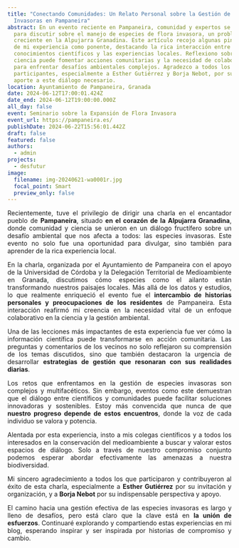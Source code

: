 ```yaml
---
title: "Conectando Comunidades: Un Relato Personal sobre la Gestión de Especies
  Invasoras en Pampaneira"
abstract: En un evento reciente en Pampaneira, comunidad y expertos se reunieron
  para discutir sobre el manejo de especies de flora invasora, un problema
  creciente en la Alpujarra Granadina. Este artículo recojo algunas pinceladas
  de mi experiencia como ponente, destacando la rica interacción entre los
  conocimientos científicos y las experiencias locales. Reflexiono sobre cómo la
  ciencia puede fomentar acciones comunitarias y la necesidad de colaboración
  para enfrentar desafíos ambientales complejos. Agradezco a todos los
  participantes, especialmente a Esther Gutiérrez y Borja Nebot, por su crucial
  aporte a este diálogo necesario.
location: Ayuntamiento de Pampaneira, Granada
date: 2024-06-12T17:00:01.424Z
date_end: 2024-06-12T19:00:00.000Z
all_day: false
event: Seminario sobre la Expansión de Flora Invasora
event_url: https://pampaneira.es/
publishDate: 2024-06-22T15:56:01.442Z
draft: false
featured: false
authors:
  - admin
projects:
  - desfutur
image:
  filename: img-20240621-wa0001r.jpg
  focal_point: Smart
  preview_only: false
---
```

<!--StartFragment-->

<div style="text-align: justify;">

Recientemente, tuve el privilegio de dirigir una charla en el encantador pueblo de **Pampaneira**, situado **en el corazón de la Alpujarra Granadina**, donde comunidad y ciencia se unieron en un diálogo fructífero sobre un desafío ambiental que nos afecta a todos: las especies invasoras. Este evento no solo fue una oportunidad para divulgar, sino también para aprender de la rica experiencia local.

En la charla, organizada por el Ayuntamiento de Pampaneira con el apoyo de la Universidad de Córdoba y la Delegación Territorial de Medioambiente en Granada, discutimos cómo especies como el ailanto están transformando nuestros paisajes locales. Más allá de los datos y estudios, lo que realmente enriqueció el evento fue el **intercambio de historias personales y preocupaciones de los residentes** de Pampaneira. Esta interacción reafirmó mi creencia en la necesidad vital de un enfoque colaborativo en la ciencia y la gestión ambiental.

Una de las lecciones más impactantes de esta experiencia fue ver cómo la información científica puede transformarse en acción comunitaria. Las preguntas y comentarios de los vecinos no solo reflejaron su comprensión de los temas discutidos, sino que también destacaron la urgencia de desarrollar **estrategias de gestión que resonaran con sus realidades diarias**.

Los retos que enfrentamos en la gestión de especies invasoras son complejos y multifacéticos. Sin embargo, eventos como este demuestran que el diálogo entre científicos y comunidades puede facilitar soluciones innovadoras y sostenibles. Estoy más convencida que nunca de que **nuestro progreso depende de estos encuentros**, donde la voz de cada individuo se valora y potencia.

Alentada por esta experiencia, insto a mis colegas científicos y a todos los interesados en la conservación del medioambiente a buscar y valorar estos espacios de diálogo. Solo a través de nuestro compromiso conjunto podemos esperar abordar efectivamente las amenazas a nuestra biodiversidad.

Mi sincero agradecimiento a todos los que participaron y contribuyeron al éxito de esta charla, especialmente a **Esther Gutiérrez** por su invitación y organización, y a **Borja Nebot** por su indispensable perspectiva y apoyo.

El camino hacia una gestión efectiva de las especies invasoras es largo y lleno de desafíos, pero está claro que la clave está en **la unión de esfuerzos**. Continuaré explorando y compartiendo estas experiencias en mi blog, esperando inspirar y ser inspirada por historias de compromiso y cambio.

<!--EndFragment-->